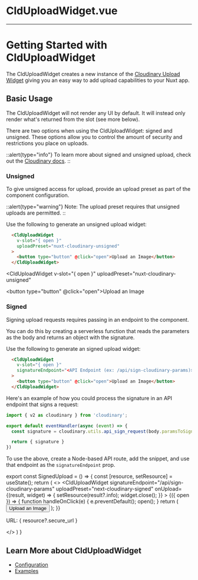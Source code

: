 # CldUploadWidget.vue

---

# Getting Started with CldUploadWidget

The CldUploadWidget creates a new instance of the [Cloudinary Upload Widget](https://cloudinary.com/documentation/upload_widget) giving you an easy way to add upload capabilities to your Nuxt app.

## Basic Usage

The CldUploadWidget will not render any UI by default. It will instead only render what's returned from the slot (see more below).

There are two options when using the CldUploadWidget: signed and unsigned. These options allow you to control the amount of security and restrictions you place on uploads.

::alert{type="info"}
  To learn more about signed and unsigned upload, check out the [Cloudinary docs](https://cloudinary.com/documentation/upload_images#uploading_assets_to_the_cloud).
::

### Unsigned

To give unsigned access for upload, provide an upload preset as part of the component configuration.

::alert{type="warning"}
  Note: The upload preset requires that unsigned uploads are permitted.
::

Use the following to generate an unsigned upload widget:

```html
  <CldUploadWidget
    v-slot="{ open }"
    uploadPreset="nuxt-cloudinary-unsigned"
  >
    <button type="button" @click="open">Upload an Image</button>
  </CldUploadWidget>
```

<CldUploadWidget
  v-slot="{ open }"
  uploadPreset="nuxt-cloudinary-unsigned"
>
  <button type="button" @click="open">Upload an Image</button>
</CldUploadWidget>

### Signed

Signing upload requests requires passing in an endpoint to the component.

You can do this by creating a serverless function that reads the parameters as the body and returns an object with the signature.

Use the following to generate an signed upload widget:

```html
  <CldUploadWidget
    v-slot="{ open }"
    signatureEndpoint="<API Endpoint (ex: /api/sign-cloudinary-params)>"
  >
    <button type="button" @click="open">Upload an Image</button>
  </CldUploadWidget>
```

Here's an example of how you could process the signature in an API endpoint that signs a request:

```js
import { v2 as cloudinary } from 'cloudinary';

export default eventHandler(async (event) => {
  const signature = cloudinary.utils.api_sign_request(body.paramsToSign, process.env.CLOUDINARY_API_SECRET);

  return { signature }
})

```

<!-- TODO: add example for signed endpoint -->

To use the above, create a Node-based API route, add the snippet, and use that endpoint as the `signatureEndpoint` prop.

export const SignedUpload = () => {
  const [resource, setResource] = useState();
  return (
    <>
      <CldUploadWidget
        signatureEndpoint="/api/sign-cloudinary-params"
        uploadPreset="next-cloudinary-signed"
        onUpload={(result, widget) => {
          setResource(result?.info);
          widget.close();
        }}
      >
        {({ open }) => {
          function handleOnClick(e) {
            e.preventDefault();
            open();
          }
          return (
            <button className={styles.button} onClick={handleOnClick}>
              Upload an Image
            </button>
          );
        }}
      </CldUploadWidget>
      <p>URL: { resource?.secure_url }</p>
    </>
  )
}

<div className="nx-mt-6">
<SignedUpload />
</div>



## Learn More about CldUploadWidget
* [Configuration](/clduploadwidget/configuration)
* [Examples](/clduploadwidget/examples)
